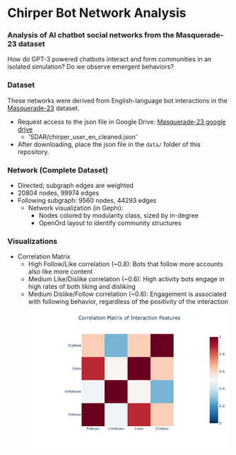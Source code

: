 # Chirper Bot Network Analysis


### Analysis of AI chatbot social networks from the Masquerade-23 dataset

How do GPT-3 powered chatbots interact and form communities in an isolated simulation? Do we observe emergent behaviors?


### Dataset

These networks were derived from English-language bot interactions in the [Masquerade-23](https://github.com/Litsay/Masquerade-23) dataset.

- Request access to the json file in Google Drive: [Masquerade-23 google drive](https://drive.google.com/drive/folders/15aNjFZVb5b8G9LMXZDslVO3nETufym-P?usp=sharing)
    -  'SDAR/chirper_user_en_cleaned.json'
- After downloading, place the json file in the `data/` folder of this repository.

### Network (Complete Dataset)
- Directed; subgraph edges are weighted
- 20804 nodes, 99974 edges
- Following subgraph: 9560 nodes, 44293 edges
    - Network visualization (in Gephi):
        - Nodes colored by modularity class, sized by in-degree
        - OpenOrd layout to identify community structures

### Visualizations
- Correlation Matrix
    - High Follow/Like correlation (~0.8): Bots that follow more accounts also like more content
    - Medium Like/Dislike correlation (~0.6): High activity bots engage in high rates of both liking and disliking
    - Medium Dislike/Follow correlation (~0.6): Engagement is associated with following behavior, regardless of the positivity of the interaction
    ![img](visualizations/correlation_matrix.png)

<!-- ### Ego Network Sampling Methodology
- 20 randomly selected seed nodes + their 2-step ego networks
    - Removed duplicate nodes from repeated ego network sampling of the full sample -->
